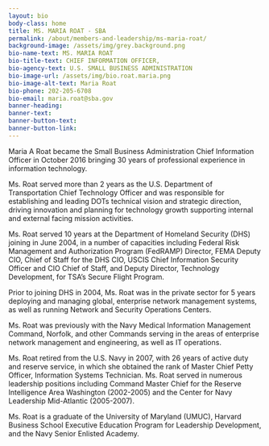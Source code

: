 ```yaml
---
layout: bio
body-class: home
title: MS. MARIA ROAT - SBA
permalink: /about/members-and-leadership/ms-maria-roat/
background-image: /assets/img/grey.background.png
bio-name-text: MS. MARIA ROAT
bio-title-text: CHIEF INFORMATION OFFICER,
bio-agency-text: U.S. SMALL BUSINESS ADMINISTRATION
bio-image-url: /assets/img/bio.roat.maria.png
bio-image-alt-text: Maria Roat
bio-phone: 202-205-6708
bio-email: maria.roat@sba.gov
banner-heading: 
banner-text: 
banner-button-text: 
banner-button-link: 
---
```

Maria A Roat became the Small Business Administration Chief Information Officer in October 2016 bringing 30 years of professional experience in information technology.

Ms. Roat served more than 2 years as the U.S. Department of Transportation Chief Technology Officer and was responsible for establishing and leading DOTs technical vision and strategic direction, driving innovation and planning for technology growth supporting internal and external facing mission activities.

Ms. Roat served 10 years at the Department of Homeland Security (DHS) joining in June 2004, in a number of capacities including Federal Risk Management and Authorization Program (FedRAMP) Director, FEMA Deputy CIO, Chief of Staff for the DHS CIO, USCIS Chief Information Security Officer and CIO Chief of Staff, and Deputy Director, Technology Development, for TSA’s Secure Flight Program.

Prior to joining DHS in 2004, Ms. Roat was in the private sector for 5 years deploying and managing global, enterprise network management systems, as well as running Network and Security Operations Centers.

Ms. Roat was previously with the Navy Medical Information Management Command, Norfolk, and other Commands serving in the areas of enterprise network management and engineering, as well as IT operations.

Ms. Roat retired from the U.S. Navy in 2007, with 26 years of active duty and reserve service, in which she obtained the rank of Master Chief Petty Officer, Information Systems Technician. Ms. Roat served in numerous leadership positions including Command Master Chief for the Reserve Intelligence Area Washington (2002-2005) and the Center for Navy Leadership Mid-Atlantic (2005-2007).

Ms. Roat is a graduate of the University of Maryland (UMUC), Harvard Business School Executive Education Program for Leadership Development, and the Navy Senior Enlisted Academy.
